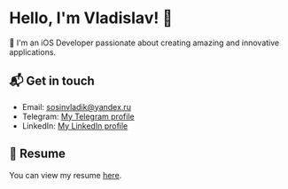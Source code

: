 # Hello, I'm Vladislav! 👋

📱 I'm an iOS Developer passionate about creating amazing and innovative applications.

## 📬 Get in touch

- Email: [sosinvladik@yandex.ru](mailto:sosinvladik@yandex.ru)
- Telegram: [My Telegram profile](https://t.me/vladvelik)
- LinkedIn: [My LinkedIn profile](https://www.linkedin.com/in/vladislav-sosin-3a0283228/)

## 📄 Resume

You can view my resume [here](https://docs.google.com/document/d/1WrUkLzO06e42l4gXlryBjRUSyxidND5b6MmKlpfZex8/edit).


